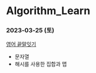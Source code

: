 # Algorithm_Learn
### 2023-03-25 (토)
[영어 끝말잇기](https://school.programmers.co.kr/learn/courses/30/lessons/12981)
- 문자열
- 해시를 사용한 집합과 맵

